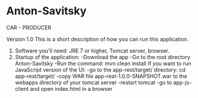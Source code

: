 # Anton-Savitsky
CAR - PRODUCER

Version 1.0
This is a short description of how you can run this application.
1. Software you'll need: JRE 7 or higher, Tomcat server, browser.
2. Startup of the application:
-Download the app
-Go to the root directory Anton-Savitsky
-Run the command: mvn clean install
If you want to run JavaScript version of the UI:
-go to the app-rest/target/ directory: cd app-rest/target/
-copy WAR file app-rest-1.0.0-SNAPSHOT.war to the webapps directory of your tomcat server
-restart tomcat
-go to app-js-client and open index.html in a browser

